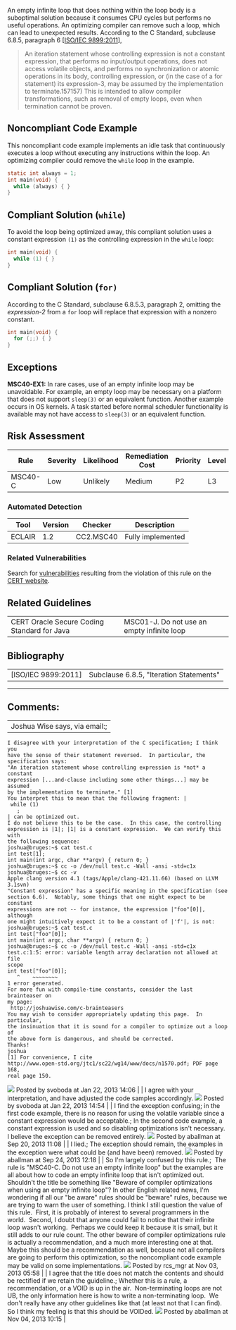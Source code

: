 An empty infinite loop that does nothing within the loop body is a suboptimal solution because it consumes CPU cycles but performs no useful operations. An optimizing compiler can remove such a loop, which can lead to unexpected results. According to the C Standard, subclause 6.8.5, paragraph 6 \[[ISO/IEC 9899:2011](AA.-Bibliography_87152170.html#AA.Bibliography-ISO-IEC9899-2011)\],
> An iteration statement whose controlling expression is not a constant expression, that performs no input/output operations, does not access volatile objects, and performs no synchronization or atomic operations in its body, controlling expression, or (in the case of a for statement) its expression-3, may be assumed by the implementation to terminate.157157) This is intended to allow compiler transformations, such as removal of empty loops, even when termination cannot be proven.

## Noncompliant Code Example
This noncompliant code example implements an idle task that continuously executes a loop without executing any instructions within the loop. An optimizing compiler could remove the `while` loop in the example.
``` c
static int always = 1;
int main(void) {
  while (always) { }
}
```
## Compliant Solution (`while`)
To avoid the loop being optimized away, this compliant solution uses a constant expression `(1)` as the controlling expression in the `while` loop:
``` c
int main(void) {
  while (1) { }
}
```
## Compliant Solution (`for)`
According to the C Standard, subclause 6.8.5.3, paragraph 2, omitting the *expression-2* from a `for` loop will replace that expression with a nonzero constant.
``` c
int main(void) {
  for (;;) { }
}
```
## Exceptions
**MSC40-EX1:** In rare cases, use of an empty infinite loop may be unavoidable. For example, an empty loop may be necessary on a platform that does not support `sleep(3)` or an equivalent function. Another example occurs in OS kernels. A task started before normal scheduler functionality is available may not have access to `sleep(3)` or an equivalent function.
## Risk Assessment

| Rule | Severity | Likelihood | Remediation Cost | Priority | Level |
| ----|----|----|----|----|----|
| MSC40-C | Low | Unlikely | Medium | P2 | L3 |

### Automated Detection

| Tool | Version | Checker | Description |
| ----|----|----|----|
| ECLAIR | 1.2 | CC2.MSC40 | Fully implemented |

### Related Vulnerabilities
Search for [vulnerabilities](BB.-Definitions_87152273.html#BB.Definitions-vulnerability) resulting from the violation of this rule on the [CERT website](https://www.kb.cert.org/vulnotes/bymetric?searchview&query=FIELD+KEYWORDS+contains+MSC40-C).
## Related Guidelines

|  |  |
| ----|----|
| CERT Oracle Secure Coding Standard for Java | MSC01-J. Do not use an empty infinite loop |

## Bibliography

|  |  |
| ----|----|
| [ISO/IEC 9899:2011] | Subclause 6.8.5, "Iteration Statements" |

------------------------------------------------------------------------
[](https://www.securecoding.cert.org/confluence/display/seccode/MSC39-C.+Do+not+call+va_arg()+on+a+va_list+that+has+indeterminate+value?showChildren=false&showComments=false) [](https://www.securecoding.cert.org/confluence/pages/viewpage.action?pageId=362) [](https://www.securecoding.cert.org/confluence/pages/viewpage.action?pageId=1336)
## Comments:

|  |
| ----|
| Joshua Wise says, via email:;

    I disagree with your interpretation of the C specification; I think you
    have the sense of their statement reversed.  In particular, the
    specification says:
    "An iteration statement whose controlling expression is *not* a constant
    expression [...and-clause including some other things...] may be assumed
    by the implementation to terminate." [1]
    You interpret this to mean that the following fragment: |
     while (1)
       ;
    | can be optimized out.
    I do not believe this to be the case.  In this case, the controlling
    expression is |1|; |1| is a constant expression.  We can verify this with
    the following sequence:
    joshua@bruges:~$ cat test.c
    int test[1];
    int main(int argc, char **argv) { return 0; }
    joshua@bruges:~$ cc -o /dev/null test.c -Wall -ansi -std=c1x
    joshua@bruges:~$ cc -v
    Apple clang version 4.1 (tags/Apple/clang-421.11.66) (based on LLVM
    3.1svn)
    "Constant expression" has a specific meaning in the specification (see
    section 6.6).  Notably, some things that one might expect to be constant
    expressions are not -- for instance, the expression |"foo"[0]|, although
    one might intuitively expect it to be a constant of |'f'|, is not:
    joshua@bruges:~$ cat test.c
    int test["foo"[0]];
    int main(int argc, char **argv) { return 0; }
    joshua@bruges:~$ cc -o /dev/null test.c -Wall -ansi -std=c1x
    test.c:1:5: error: variable length array declaration not allowed at file
    scope
    int test["foo"[0]];
       ^    ~~~~~~~~
    1 error generated.
    For more fun with compile-time constants, consider the last brainteaser on
    my page:
     http://joshuawise.com/c-brainteasers
    You may wish to consider appropriately updating this page.  In particular,
    the insinuation that it is sound for a compiler to optimize out a loop of
    the above form is dangerous, and should be corrected.
    Thanks!
    joshua
    [1] For convenience, I cite
    http://www.open-std.org/jtc1/sc22/wg14/www/docs/n1570.pdf; PDF page 168,
    real page 150.
![](images/icons/contenttypes/comment_16.png) Posted by svoboda at Jan 22, 2013 14:06
\| \|
I agree with your interpretation, and have adjusted the code samples accordingly.
![](images/icons/contenttypes/comment_16.png) Posted by svoboda at Jan 22, 2013 14:54
\| \|
I find the exception confusing; in the first code example, there is no reason for using the volatile variable since a constant expression would be acceptable.; In the second code example, a constant expression is used and so disabling optimizations isn't necessary.  I believe the exception can be removed entirely.
![](images/icons/contenttypes/comment_16.png) Posted by aballman at Sep 20, 2013 11:08
\| \|
I lied.; The exception should remain, the examples in the exception were what could be (and have been) removed.
![](images/icons/contenttypes/comment_16.png) Posted by aballman at Sep 24, 2013 12:18
\| \|
So I'm largely confused by this rule.;  The rule is "MSC40-C. Do not use an empty infinite loop" but the examples are all about how to code an empty infinite loop that isn't optimized out.
Shouldn't the title be something like "Beware of compiler optimizations when using an empty infinite loop"?
In other English related news, I'm wondering if all our "be aware" rules should be "beware" rules, because we are trying to warn the user of something.
I think I still question the value of this rule.  First, it is probably of interest to several programmers in the world.  Second, I doubt that anyone could fail to notice that their infinite loop wasn't working.  Perhaps we could keep it because it is small, but it still adds to our rule count.
The other beware of compiler optimizations rule is actually a recommendation, and a much more interesting one at that.  Maybe this should be a recommendation as well, because not all compilers are going to perform this optimization, so the noncompliant code example may be valid on some implementations.
![](images/icons/contenttypes/comment_16.png) Posted by rcs_mgr at Nov 03, 2013 05:58
\| \|
I agree that the title does not match the contents and should be rectified if we retain the guideline.; Whether this is a rule, a recommendation, or a VOID is up in the air.  Non-terminating loops are not UB, the only information here is how to write a non-terminating loop.  We don't really have any other guidelines like that (at least not that I can find).  So I think my feeling is that this should be VOIDed.
![](images/icons/contenttypes/comment_16.png) Posted by aballman at Nov 04, 2013 10:15
\|
